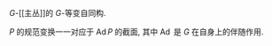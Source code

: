 
$G$-[[主丛]]的 $G$-等变自同构.

$P$ 的规范变换一一对应于 $\operatorname{Ad}P$ 的截面, 其中 $\operatorname{Ad}$ 是 $G$ 在自身上的伴随作用.